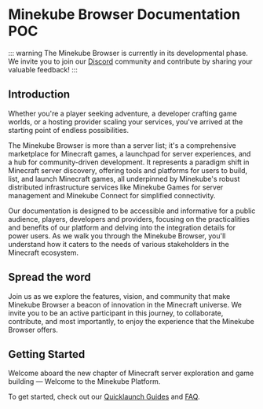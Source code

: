 # Minekube Browser Documentation <VPBadge>POC</VPBadge>

::: warning
The Minekube Browser is currently in its developmental phase. We invite you to join our [Discord](https://minekube.com/discord) community and contribute by sharing your valuable feedback!
:::

## Introduction

Whether you're a player seeking adventure, a developer crafting game worlds, or a hosting provider scaling your services, you've arrived at the starting point of endless possibilities.

The Minekube Browser is more than a server list; it's a comprehensive marketplace for Minecraft games, a launchpad for server experiences, and a hub for community-driven development. It represents a paradigm shift in Minecraft server discovery, offering tools and platforms for users to build, list, and launch Minecraft games, all underpinned by Minekube's robust distributed infrastructure services like Minekube Games for server management and Minekube Connect for simplified connectivity.

Our documentation is designed to be accessible and informative for a public audience, players, developers and providers, focusing on the practicalities and benefits of our platform and delving into the integration details for power users. As we walk you through the Minekube Browser, you'll understand how it caters to the needs of various stakeholders in the Minecraft ecosystem.


## Spread the word
Join us as we explore the features, vision, and community that make Minekube Browser a beacon of innovation in the Minecraft universe. We invite you to be an active participant in this journey, to collaborate, contribute, and most importantly, to enjoy the experience that the Minekube Browser offers.

## Getting Started
Welcome aboard the new chapter of Minecraft server exploration and game building — Welcome to the Minekube Platform.

To get started, check out our [Quicklaunch Guides](./launch/) and [FAQ](./faq/).